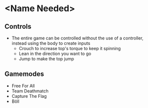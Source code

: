 # \<Name Needed>

## Controls
- The entire game can be controlled without the use of a controller, instead using the body to create inputs
  - Crouch to increase top's torque to keep it spinning
  - Lean in the direction you want to go
  - Jump to make the top jump

## Gamemodes
- Free For All
- Team Deathmatch
- Capture The Flag
- Böll

